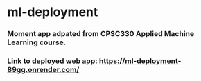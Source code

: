 # ml-deployment

### Moment app adpated from CPSC330 Applied Machine Learning course.
### Link to deployed web app: https://ml-deployment-89gg.onrender.com/
